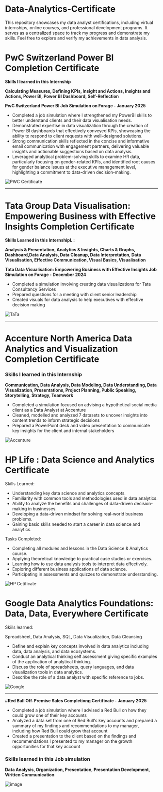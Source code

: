# Data-Analytics-Certificate
This repository showcases my data analyst certifications, including virtual internships, online courses, and professional development programs. It serves as a centralized space to track my progress and demonstrate my skills. Feel free to explore and verify my achievements in data analysis.

# PwC Switzerland Power BI Completion Certificate

**Skills I learned in this Internship**

**Calculating Measures, Defining KPIs, Insight and Actions, Insights and Actions, Power BI, Power BI Dashboard, Self-Reflection**

**PwC Switzerland Power BI Job Simulation on Forage - January 2025**

- Completed a job simulation where I strengthened my PowerBI skills to better understand clients and their data visualisation needs.
- Demonstrated expertise in data visualization through the creation of Power BI dashboards that effectively conveyed KPIs, showcasing the ability to respond to client requests with well-designed solutions.
- Strong communication skills reflected in the concise and informative email communication with engagement partners, delivering valuable insights and actionable suggestions based on data analysis.
- Leveraged analytical problem-solving skills to examine HR data, particularly focusing on gender-related KPIs, and identified root causes for gender balance issues at the executive management level, highlighting a commitment to data-driven decision-making.

![PWC Certificate](https://github.com/user-attachments/assets/aeab4c9f-7e5f-4844-a3e9-4f5e05acde31)

---

# Tata Group Data Visualisation: Empowering Business with Effective Insights Completion Certificate

 **Skills Learned in this InternshipL :**

 **Analysis & Presentation, Analytics & Insights, Charts & Graphs, Dashboard,Data Analysis,         Data Cleanup,   Data Interpretation, Data Visualisation,  Effective Communication,  Visual Basics, Visualisation**

**Tata Data Visualisation: Empowering Business with Effective Insights Job Simulation on Forage - December 2024**

- Completed a simulation involving creating data visualizations for Tata Consultancy Services
- Prepared questions for a meeting with client senior leadership
- Created visuals for data analysis to help executives with effective decision making

![TaTa](https://github.com/user-attachments/assets/4ccbc7ce-8505-4c17-9355-aafae85205cd)

---

# Accenture North America Data Analytics and Visualization Completion Certificate

### Skills I learned in this Internship

**Communication, Data Analysis, Data Modeling, Data Understanding, Data Visualization, Presentations, Project Planning, Public Speaking, Storytelling, Strategy, Teamwork**

- Completed a simulation focused on advising a hypothetical social media client as a Data Analyst at Accenture
- Cleaned, modelled and analyzed 7 datasets to uncover insights into content trends to inform strategic decisions
- Prepared a PowerPoint deck and video presentation to communicate key insights for the client and internal stakeholders

![Accenture](https://github.com/user-attachments/assets/16528e9a-3f4c-44d4-9c13-c253905e6f9b)


# HP Life : Data Science and Analytics Certificate

Skills Learned:

- Understanding key data science and analytics concepts.
- Familiarity with common tools and methodologies used in data analytics.
- Ability to analyze the benefits and challenges of data-driven decision-making in businesses.
- Developing a data-driven mindset for solving real-world business problems.
- Gaining basic skills needed to start a career in data science and analytics.

Tasks Completed:

- Completing all modules and lessons in the Data Science & Analytics course.
- Applying theoretical knowledge to practical case studies or exercises.
- Learning how to use data analysis tools to interpret data effectively.
- Exploring different business applications of data science.
- Participating in assessments and quizzes to demonstrate understanding.

![HP Cetificate](https://github.com/user-attachments/assets/b1617dc1-d19e-41c7-883d-39f8065de3bf)


# Google Data Analytics Foundations: Data, Data, Everywhere Certificate

Skiils learned:

Spreadsheet, Data Analysis, SQL, Data Visualization, Data Cleansing

- Define and explain key concepts involved in data analytics including data, data analysis, and data ecosystems.
- Conduct an analytical thinking self assessment giving specific examples of the application of analytical thinking.
- Discuss the role of spreadsheets, query languages, and data visualization tools in data analytics.
- Describe the role of a data analyst with specific reference to jobs.

![Google](https://github.com/user-attachments/assets/2a851943-5ac6-4469-a09d-15b615f890e7)

---

#**Red Bull Off-Premise Sales Completiong Certificate - January 2025**

- Completed a job simulation where I advised a Red Bull on how they could grow one of their key accounts
- Analyzed a data set from one of Red Bull's key accounts and prepared a summary of my findings and recommendations to my manager, including how Red Bull could grow that account
- Created a presentation to the client based on the findings and recommendations I presented to my manager on the growth opportunities for that key account

### **Skills learned in this Job simulation**

 **Data Analysis, Organization, Presentation, Presentation Development, Written Communication**

![image](https://github.com/user-attachments/assets/38591c04-c8f3-4d51-8bca-a517123b76c5)

